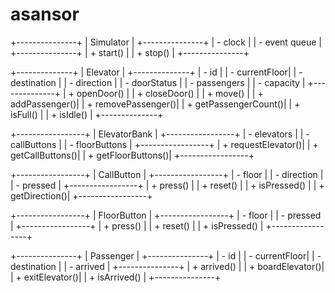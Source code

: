 # asansor
+---------------+
|   Simulator   |
+---------------+
| - clock       |
| - event queue |
+---------------+
| + start()     |
| + stop()      |
+---------------+

+--------------+
|   Elevator   |
+--------------+
| - id          |
| - currentFloor|
| - destination |
| - direction   |
| - doorStatus  |
| - passengers  |
| - capacity    |
+--------------+
| + openDoor()  |
| + closeDoor() |
| + move()      |
| + addPassenger()|
| + removePassenger()|
| + getPassengerCount()|
| + isFull()    |
| + isIdle()    |
+--------------+

+-----------------+
|   ElevatorBank  |
+-----------------+
| - elevators     |
| - callButtons   |
| - floorButtons  |
+-----------------+
| + requestElevator()|
| + getCallButtons()|
| + getFloorButtons()|
+-----------------+

+-----------------+
|   CallButton    |
+-----------------+
| - floor         |
| - direction     |
| - pressed       |
+-----------------+
| + press()       |
| + reset()       |
| + isPressed()   |
| + getDirection()|
+-----------------+

+-----------------+
|   FloorButton   |
+-----------------+
| - floor         |
| - pressed       |
+-----------------+
| + press()       |
| + reset()       |
| + isPressed()   |
+-----------------+

+---------------+
|   Passenger   |
+---------------+
| - id          |
| - currentFloor|
| - destination |
| - arrived     |
+---------------+
| + arrived()   |
| + boardElevator()|
| + exitElevator()|
| + isArrived() |
+---------------+
